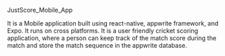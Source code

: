 
JustScore_Mobile_App

It is a Mobile application built using react-native, appwrite framework, and Expo. It runs on cross platforms. It is a user friendly cricket scoring application, where a person can keep track of the match score during the match and store the match sequence in the appwrite database.
